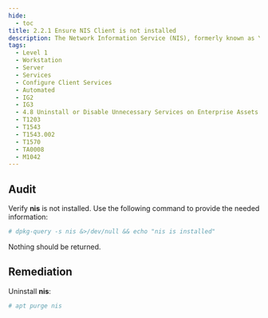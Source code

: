 ```yaml
---
hide:
  - toc
title: 2.2.1 Ensure NIS Client is not installed
description: The Network Information Service (NIS), formerly known as Yellow Pages, is a clientserver directory service protocol used to distribute system configuration files. The NIS client was used to bind a machine to an NIS server and receive the distributed configuration files.
tags:
  - Level 1
  - Workstation
  - Server
  - Services
  - Configure Client Services
  - Automated
  - IG2
  - IG3
  - 4.8 Uninstall or Disable Unnecessary Services on Enterprise Assets and Software
  - T1203
  - T1543
  - T1543.002
  - T1570
  - TA0008
  - M1042
---
```


## Audit
Verify **nis** is not installed. Use the following command to provide the needed information:
```bash
# dpkg-query -s nis &>/dev/null && echo "nis is installed"
```
Nothing should be returned.

## Remediation
Uninstall **nis**:
```bash
# apt purge nis
```
